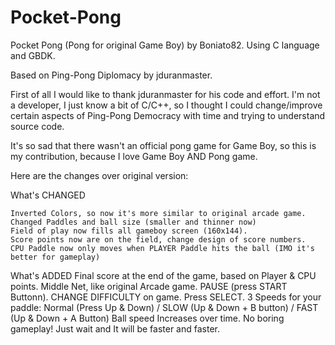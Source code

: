 # Pocket-Pong
Pocket Pong (Pong for original Game Boy) by Boniato82. Using C language and GBDK.

Based on Ping-Pong Diplomacy by jduranmaster.

First of all I would like to thank jduranmaster for his code and effort. I'm not a developer, I just know a bit of C/C++, so I thought I could change/improve certain aspects of Ping-Pong Democracy with time and trying to understand source code.

It's so sad that there wasn't an official pong game for Game Boy, so this is my contribution, because I love Game Boy AND Pong game.

Here are the changes over original version:

What's CHANGED

    Inverted Colors, so now it's more similar to original arcade game.
    Changed Paddles and ball size (smaller and thinner now)
    Field of play now fills all gameboy screen (160x144).
    Score points now are on the field, change design of score numbers.
    CPU Paddle now only moves when PLAYER Paddle hits the ball (IMO it's better for gameplay)
    
What's ADDED
    Final score at the end of the game, based on Player & CPU points.
    Middle Net, like original Arcade game.
    PAUSE (press START Buttonn).
    CHANGE DIFFICULTY on game. Press SELECT.
    3 Speeds for your paddle: Normal (Press Up & Down) / SLOW (Up & Down + B button) / FAST (Up & Down + A Button)
    Ball speed Increases over time. No boring gameplay! Just wait and It will be faster and faster.
